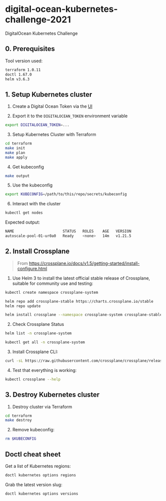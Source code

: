 # digital-ocean-kubernetes-challenge-2021

DigitalOcean Kubernetes Challenge

## 0. Prerequisites

Tool version used:

```bash
terraform 1.0.11
doctl 1.67.0
helm v3.6.3
```

## 1. Setup Kubernetes cluster

1. Create a Digital Ocean Token via the [UI](https://cloud.digitalocean.com/account/api/)

2. Export it to the `DIGITALOCEAN_TOKEN` environment variable

```bash
export DIGITALOCEAN_TOKEN=...
```

3. Setup Kubernetes Cluster with Terraform

```bash
cd terraform
make init
make plan
make apply
```

4. Get kubeconfig

```bash
make output
```

5. Use the kubeconfig

```bash
export KUBECONFIG=/path/to/this/repo/secrets/kubeconfig
```

6. Interact with the cluster

```bash
kubectl get nodes
```

Expected output:

```bash
NAME                      STATUS   ROLES    AGE   VERSION
autoscale-pool-01-ur0a0   Ready    <none>   14m   v1.21.5
```

## 2. Install Crossplane

> From <https://crossplane.io/docs/v1.5/getting-started/install-configure.html>

1. Use Helm 3 to install the latest official stable release of Crossplane, suitable for community use and testing:

```bash
kubectl create namespace crossplane-system

helm repo add crossplane-stable https://charts.crossplane.io/stable
helm repo update

helm install crossplane --namespace crossplane-system crossplane-stable/crossplane
```

2. Check Crossplane Status

```bash
helm list -n crossplane-system

kubectl get all -n crossplane-system
```

3. Install Crossplane CLI:

```bash
curl -sL https://raw.githubusercontent.com/crossplane/crossplane/release-1.5/install.sh | sh
```

4. Test that everything is working:

```bash
kubectl crossplane --help
```

## 3. Destroy Kubernetes cluster

1. Destroy cluster via Terraform

```bash
cd terraform
make destroy
```

2. Remove kubeconfig:

```bash
rm $KUBECONFIG
```

## Doctl cheat sheet

Get a list of Kubernetes regions:

```bash
doctl kubernetes options regions
```

Grab the latest version slug:

```bash
doctl kubernetes options versions
```
